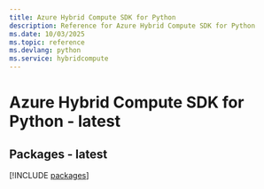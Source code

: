 ```yaml
---
title: Azure Hybrid Compute SDK for Python
description: Reference for Azure Hybrid Compute SDK for Python
ms.date: 10/03/2025
ms.topic: reference
ms.devlang: python
ms.service: hybridcompute
---
```

# Azure Hybrid Compute SDK for Python - latest
## Packages - latest
[!INCLUDE [packages](hybrid-compute-index.md)]